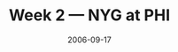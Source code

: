 ---
layout: game
title: Week 2 — NYG at PHI
season: 2006
game_id: 2006_02_NYG_PHI
week: 2
date: 2006-09-17
home_team: PHI
away_team: NYG
final_home: 24
final_away: 30
pbp_url: /assets/data/pbp/2006/2006_02_NYG_PHI.csv.gz
---